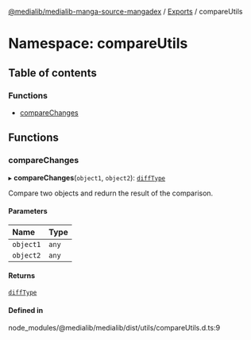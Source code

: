 [@medialib/medialib-manga-source-mangadex](../README.md) / [Exports](../modules.md) / compareUtils

# Namespace: compareUtils

## Table of contents

### Functions

- [compareChanges](compareUtils.md#comparechanges)

## Functions

### compareChanges

▸ **compareChanges**(`object1`, `object2`): [`diffType`](../modules.md#difftype)

Compare two objects and redurn the result of the comparison.

#### Parameters

| Name | Type |
| :------ | :------ |
| `object1` | `any` |
| `object2` | `any` |

#### Returns

[`diffType`](../modules.md#difftype)

#### Defined in

node_modules/@medialib/medialib/dist/utils/compareUtils.d.ts:9
